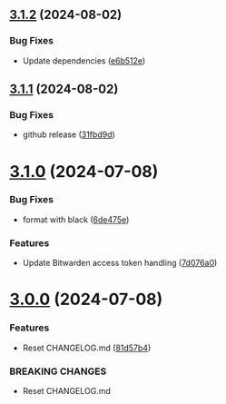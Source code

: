 ## [3.1.2](https://github.com/arpanrec/vaultops/compare/3.1.1...3.1.2) (2024-08-02)


### Bug Fixes

* Update dependencies ([e6b512e](https://github.com/arpanrec/vaultops/commit/e6b512e0eed9d2336cb2bb5bbeebadd583810082))

## [3.1.1](https://github.com/arpanrec/vaultops/compare/3.1.0...3.1.1) (2024-08-02)


### Bug Fixes

* github release ([31fbd9d](https://github.com/arpanrec/vaultops/commit/31fbd9d9acf98b0a4b49884f2b10d5d5aa5ac032))

# [3.1.0](https://github.com/arpanrec/vaultops/compare/3.0.0...3.1.0) (2024-07-08)


### Bug Fixes

* format with black ([6de475e](https://github.com/arpanrec/vaultops/commit/6de475e19abaa2bd96d62d3cf30d4d9eedfd6cde))


### Features

* Update Bitwarden access token handling ([7d076a0](https://github.com/arpanrec/vaultops/commit/7d076a0e2ed2798e6c8c53eee09a67a7fcc220b0))

# [3.0.0](https://github.com/arpanrec/vaultops/compare/2.1.0...3.0.0) (2024-07-08)


### Features

* Reset CHANGELOG.md ([81d57b4](https://github.com/arpanrec/vaultops/commit/81d57b4b92fd95b9352d169f63b11d8e35d8fc02))


### BREAKING CHANGES

* Reset CHANGELOG.md
